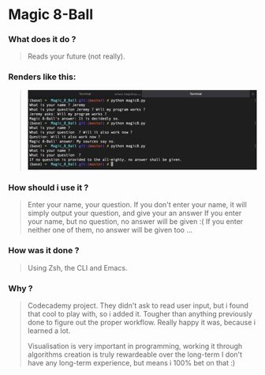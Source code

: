 # Magic 8-Ball

### What does it do ?
> Reads your future (not really).

### Renders like this:
> ![Not-so-magic 8-Ball](pic.png)

### How should i use it ?
> Enter your name, your question.
> If you don't enter your name, it will simply output your question, and give your an answer
> If you enter your name, but no question, no answer will be given :(
> If you enter neither one of them, no answer will be given too ...

### How was it done ?
> Using Zsh, the CLI and Emacs.

### Why ?
> Codecademy project. They didn't ask to read user input, but i found that cool to play with, so i added it.
> Tougher than anything previously done to figure out the proper workflow.
> Really happy it was, because i learned a lot.
> 
> Visualisation is very important in programming, working it through algorithms creation is truly rewardeable over the long-term
> I don't have any long-term experience, but means i 100% bet on that :)
